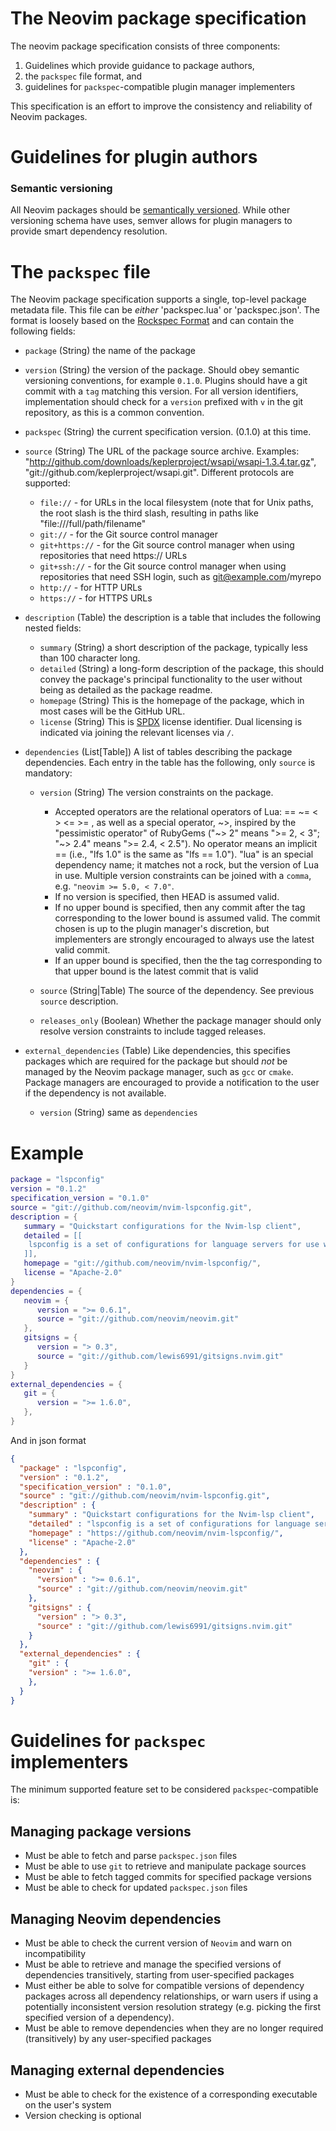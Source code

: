 # The Neovim package specification 

The neovim package specification consists of three components:
1. Guidelines which provide guidance to package authors,
2. the `packspec` file format, and
3. guidelines for `packspec`-compatible plugin manager implementers

This specification is an effort to improve the consistency and reliability of Neovim packages.

# Guidelines for plugin authors

### Semantic versioning

All Neovim packages should be [semantically versioned](https://semver.org/). While other versioning schema have uses, semver allows for plugin managers to provide smart dependency resolution.

# The `packspec` file
The Neovim package specification supports a single, top-level package metadata file. This file can be *either* 'packspec.lua' or 'packspec.json'. The format is loosely based on the [Rockspec Format](https://github.com/luarocks/luarocks/wiki/Rockspec-format) and can contain the following fields:

* `package` (String) the name of the package

* `version` (String) the version of the package. Should obey semantic versioning conventions, for example `0.1.0`. Plugins should have a git commit with a `tag` matching this version. For all version identifiers, implementation should check for a `version` prefixed with `v` in the git repository, as this is a common convention.

* `packspec` (String) the current specification version. (0.1.0) at this time.

* `source` (String) The URL of the package source archive. Examples: "http://github.com/downloads/keplerproject/wsapi/wsapi-1.3.4.tar.gz", "git://github.com/keplerproject/wsapi.git". Different protocols are supported: 

    * `file://` - for URLs in the local filesystem (note that for Unix paths, the root slash is the third slash, resulting in paths like "file:///full/path/filename"
    * `git://` - for the Git source control manager 
    * `git+https://` - for the Git source control manager when using repositories that need https:// URLs
    * `git+ssh://` - for the Git source control manager when using repositories that need SSH login, such as git@example.com/myrepo 
    * `http://` - for HTTP URLs
    * `https://` - for HTTPS URLs

* `description` (Table) the description is a table that includes the following nested fields:
	* `summary` (String) a short description of the package, typically less than 100 character long.
	* `detailed` (String) a long-form description of the package, this should convey the package's principal functionality to the user without being as detailed as the package readme.
	* `homepage` (String) This is the homepage of the package, which in most cases will be the GitHub URL.
	* `license` (String) This is [SPDX](https://spdx.org/licenses/) license identifier. Dual licensing is indicated via joining the relevant licenses via `/`.

* `dependencies` (List[Table]) A list of tables describing the package dependencies. Each entry in the table has the following, only `source` is mandatory:
  * `version` (String) The version constraints on the package.
    * Accepted operators are the relational operators of Lua: == \~= < > <= >= , as well as a special operator, \~>, inspired by the "pessimistic operator" of RubyGems ("\~> 2" means ">= 2, < 3"; "~> 2.4" means ">= 2.4, < 2.5"). No operator means an implicit == (i.e., "lfs 1.0" is the same as "lfs == 1.0"). "lua" is an special dependency name; it matches not a rock, but the version of Lua in use. Multiple version constraints can be joined with a `comma`, e.g. `"neovim >= 5.0, < 7.0"`.
    * If no version is specified, then HEAD is assumed valid. 
    * If no upper bound is specified, then any commit after the tag corresponding to the lower bound is assumed valid. The commit chosen is up to the plugin manager's discretion, but implementers are strongly encouraged to always use the latest valid commit.
    * If an upper bound is specified, then the the tag corresponding to that upper bound is the latest commit that is valid

  * `source` (String|Table) The source of the dependency. See previous `source` description.
  * `releases_only` (Boolean) Whether the package manager should only resolve version constraints to include tagged releases.


* `external_dependencies` (Table) Like dependencies, this specifies packages which are required for the package but should *not* be managed by the Neovim package manager, such as `gcc` or `cmake`. Package managers are encouraged to provide a notification to the user if the dependency is not available.
  * `version` (String) same as `dependencies`

# Example

```lua
package = "lspconfig"
version = "0.1.2"
specification_version = "0.1.0"
source = "git://github.com/neovim/nvim-lspconfig.git",
description = {
   summary = "Quickstart configurations for the Nvim-lsp client",
   detailed = [[
   	lspconfig is a set of configurations for language servers for use with Neovim's built-in language server client. Lspconfig handles configuring, launching, and attaching language servers.
   ]],
   homepage = "git://github.com/neovim/nvim-lspconfig/", 
   license = "Apache-2.0" 
}
dependencies = {
   neovim = {
      version = ">= 0.6.1",
      source = "git://github.com/neovim/neovim.git"
   },
   gitsigns = {
      version = "> 0.3",
      source = "git://github.com/lewis6991/gitsigns.nvim.git"
   }
}
external_dependencies = {
   git = {
      version = ">= 1.6.0",
   },
}
```

And in json format
```json
{
  "package" : "lspconfig",
  "version" : "0.1.2",
  "specification_version" : "0.1.0",
  "source" : "git://github.com/neovim/nvim-lspconfig.git",
  "description" : {
    "summary" : "Quickstart configurations for the Nvim-lsp client",
    "detailed" : "lspconfig is a set of configurations for language servers for use with Neovim's built-in language server client. Lspconfig handles configuring, launching, and attaching language servers",
    "homepage" : "https://github.com/neovim/nvim-lspconfig/", 
    "license" : "Apache-2.0" 
  },
  "dependencies" : {
    "neovim" : {
      "version" : ">= 0.6.1",
      "source" : "git://github.com/neovim/neovim.git"
    },
    "gitsigns" : {
      "version" : "> 0.3",
      "source" : "git://github.com/lewis6991/gitsigns.nvim.git"
    }
  },
  "external_dependencies" : {
    "git" : {
	"version" : ">= 1.6.0",
    },
  }
}
```

# Guidelines for `packspec` implementers

The minimum supported feature set to be considered `packspec`-compatible is:

## Managing package versions
- Must be able to fetch and parse `packspec.json` files
- Must be able to use `git` to retrieve and manipulate package sources
- Must be able to fetch tagged commits for specified package versions
- Must be able to check for updated `packspec.json` files

## Managing Neovim dependencies

- Must be able to check the current version of `Neovim` and warn on incompatibility
- Must be able to retrieve and manage the specified versions of dependencies transitively, starting from user-specified packages
- Must either be able to solve for compatible versions of dependency packages across all dependency relationships, or warn users if using a potentially inconsistent version resolution strategy (e.g. picking the first specified version of a dependency).
- Must be able to remove dependencies when they are no longer required (transitively) by any user-specified packages

## Managing external dependencies

- Must be able to check for the existence of a corresponding executable on the user's system
- Version checking is optional

